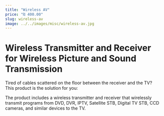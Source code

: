 ```yaml
---
title: "Wireless AV"
price: "₪ 400.00"
slug: wireless-av
image: ../../images/misc/wireless-av.jpg
---
```


# Wireless Transmitter and Receiver for Wireless Picture and Sound Transmission

Tired of cables scattered on the floor between the receiver and the TV? This product is the solution for you:

The product includes a wireless transmitter and receiver that wirelessly transmit programs from DVD, DVR, IPTV, Satellite STB, Digital TV STB, CCD cameras, and similar devices to the TV.
